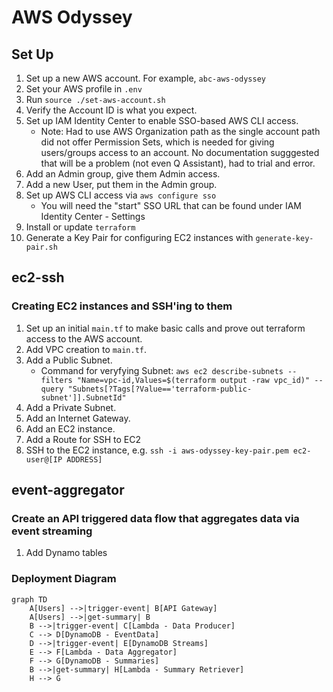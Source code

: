 # AWS Odyssey

## Set Up
1. Set up a new AWS account. For example, `abc-aws-odyssey`
1. Set your AWS profile in `.env`
1. Run `source ./set-aws-account.sh`
1. Verify the Account ID is what you expect.
1. Set up IAM Identity Center to enable SSO-based AWS CLI access. 
    * Note: Had to use AWS Organization path as the single account path did not offer Permission Sets, which is needed for giving users/groups access to an account. No documentation sugggested that will be a problem (not even Q Assistant), had to trial and error. 
1. Add an Admin group, give them Admin access.
1. Add a new User, put them in the Admin group.
1. Set up AWS CLI access via `aws configure sso`
    * You will need the "start" SSO URL that can be found under IAM Identity Center - Settings
1. Install or update `terraform`
1. Generate a Key Pair for configuring EC2 instances with `generate-key-pair.sh`


## ec2-ssh
### Creating EC2 instances and SSH'ing to them
1. Set up an initial `main.tf` to make basic calls and prove out terraform access to the AWS account.
1. Add VPC creation to `main.tf`.
1. Add a Public Subnet.
    * Command for veryfying Subnet: 
    ```aws ec2 describe-subnets --filters "Name=vpc-id,Values=$(terraform output -raw vpc_id)" --query "Subnets[?Tags[?Value=='terraform-public-subnet']].SubnetId"```
1. Add a Private Subnet.
1. Add an Internet Gateway.
1. Add an EC2 instance.
1. Add a Route for SSH to EC2
1. SSH to the EC2 instance, e.g. `ssh -i aws-odyssey-key-pair.pem ec2-user@[IP ADDRESS]`

## event-aggregator
### Create an API triggered data flow that aggregates data via event streaming
1. Add Dynamo tables

### Deployment Diagram
```mermaid
graph TD
    A[Users] -->|trigger-event| B[API Gateway]
    A[Users] -->|get-summary| B
    B -->|trigger-event| C[Lambda - Data Producer]
    C --> D[DynamoDB - EventData]
    D -->|trigger-event| E[DynamoDB Streams]
    E --> F[Lambda - Data Aggregator]
    F --> G[DynamoDB - Summaries]
    B -->|get-summary| H[Lambda - Summary Retriever]
    H --> G
```